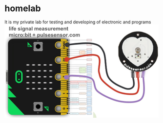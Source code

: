 # homelab
It is my private lab for testing and developing of electronic and programs
![Connection of micro:bit and pulsosensor](https://github.com/JanTadeuszEkiel/homelab/blob/master/microbit-and-pulsosensor.jpg?raw=true)

